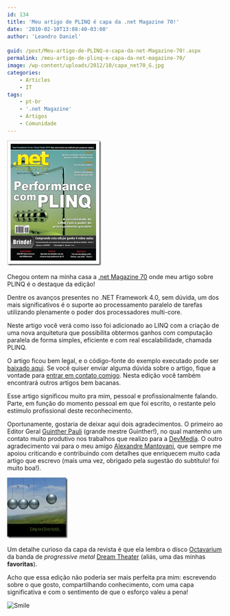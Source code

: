 ```yaml
---
id: 134
title: 'Meu artigo de PLINQ é capa da .net Magazine 70!'
date: '2010-02-10T13:08:40-03:00'
author: 'Leandro Daniel'

guid: /post/Meu-artigo-de-PLINQ-e-capa-da-net-Magazine-70!.aspx
permalink: /meu-artigo-de-plinq-e-capa-da-net-magazine-70/
image: /wp-content/uploads/2012/10/capa_net70_G.jpg
categories:
    - Articles
    - IT
tags:
    - pt-br
    - '.net Magazine'
    - Artigos
    - Comunidade
---
```


[![capa_net70_G](/assets/pics/WindowsLiveWriter/MeuartigodePLINQcapada.netMagazine70/4EA1874F/capa_net70_G_thumb.jpg "capa_net70_G")](/assets/pics/WindowsLiveWriter/MeuartigodePLINQcapada.netMagazine70/26031B48/capa_net70_G.jpg)

Chegou ontem na minha casa a [.net Magazine 70](http://www.devmedia.com.br/resumo/default.asp?ed=70&site=1) onde meu artigo sobre PLINQ é o destaque da edição!

Dentre os avanços presentes no .NET Framework 4.0, sem dúvida, um dos mais significativos é o suporte ao processamento paralelo de tarefas utilizando plenamente o poder dos processadores multi-core.

Neste artigo você verá como isso foi adicionado ao LINQ com a criação de uma nova arquitetura que possibilita obtermos ganhos com computação paralela de forma simples, eficiente e com real escalabilidade, chamada PLINQ.

O artigo ficou bem legal, e o código-fonte do exemplo executado pode ser [baixado aqui](/categories/#articles). Se você quiser enviar alguma dúvida sobre o artigo, fique a vontade para [entrar em contato comigo](/contact/). Nesta edição você também encontrará outros artigos bem bacanas.

Esse artigo significou muito pra mim, pessoal e profissionalmente falando. Parte, em função do momento pessoal em que foi escrito, o restante pelo estímulo profissional deste reconhecimento.

Oportunamente, gostaria de deixar aqui dois agradecimentos. O primeiro ao Editor Geral [Guinther Pauli](http://guintherpauli.blogspot.com/) (grande mestre Guinther!), no qual mantenho um contato muito produtivo nos trabalhos que realizo para a [DevMedia](http://www.devmedia.com.br/portal/default.asp). O outro agradecimento vai para o meu amigo [Alexandre Mantovani](http://system.mantov.net/), que sempre me apoiou criticando e contribuindo com detalhes que enriquecem muito cada artigo que escrevo (mais uma vez, obrigado pela sugestão do subtítulo! foi muito boa!).

[![dream-theater-octavarium](/assets/pics/WindowsLiveWriter/MeuartigodePLINQcapada.netMagazine70/4815B9D2/dreamtheateroctavarium_thumb.jpg "dream-theater-octavarium")](/assets/pics/WindowsLiveWriter/MeuartigodePLINQcapada.netMagazine70/3FF96C1B/dreamtheateroctavarium.jpg)

Um detalhe curioso da capa da revista é que ela lembra o disco [Octavarium](http://www.dreamtheater.net/disco_dreamtheater.php?s=octavarium) da banda de *progressive metal* [Dream Theater](http://www.dreamtheater.net/) (aliás, uma das minhas **favoritas**).

Acho que essa edição não poderia ser mais perfeita pra mim: escrevendo sobre o que gosto, compartilhando conhecimento, com uma capa significativa e com o sentimento de que o esforço valeu a pena!

![Smile](/reverb/editors/tiny_mce/plugins/emotions/images/smiley-smile.gif "Smile")
